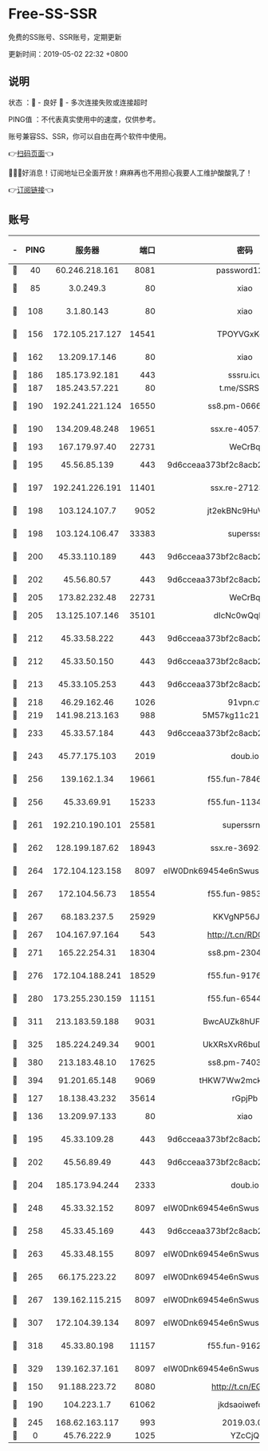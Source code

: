 # Free-SS-SSR

免费的SS账号、SSR账号，定期更新

更新时间：2019-05-02 22:32 +0800

## 说明

状态     ：🙂 - 良好 🙁 - 多次连接失败或连接超时

PING值   ：不代表真实使用中的速度，仅供参考。

账号兼容SS、SSR，你可以自由在两个软件中使用。

👉[扫码页面](https://liesauer.github.io/Free-SS-SSR/)👈

🎉🎉🎉好消息！订阅地址已全面开放！麻麻再也不用担心我要人工维护酸酸乳了！

👉[订阅链接](https://www.liesauer.net/yogurt/subscribe?ACCESS_TOKEN=DAYxR3mMaZAsaqUb)👈

## 账号

|-|PING|服务器|端口|密码|加密方式|区域|
|:----:|:----:|:-----:|-----:|:----:|:----:|:----:|
|🙂|40|60.246.218.161|8081|password1234|chacha20|CN|
|🙂|85|3.0.249.3|80|xiao|aes-128-ctr|SG|
|🙂|108|3.1.80.143|80|xiao|aes-128-ctr|SG|
|🙂|156|172.105.217.127|14541|TPOYVGxKglpi|aes-256-cfb|JP|
|🙂|162|13.209.17.146|80|xiao|aes-128-ctr|KR|
|🙂|186|185.173.92.181|443|sssru.icu|rc4-md5|RU|
|🙂|187|185.243.57.221|80|t.me/SSRSUB|rc4-md5|US|
|🙂|190|192.241.221.124|16550|ss8.pm-06663962|aes-256-cfb|US|
|🙂|190|134.209.48.248|19651|ssx.re-40572066|aes-256-cfb|US|
|🙂|193|167.179.97.40|22731|WeCrBq|rc4-md5|JP|
|🙂|195|45.56.85.139|443|9d6cceaa373bf2c8acb22e60b6a58be6|aes-256-cfb|US|
|🙂|197|192.241.226.191|11401|ssx.re-27123607|aes-256-cfb|US|
|🙂|198|103.124.107.7|9052|jt2ekBNc9HuVtm2a|aes-256-cfb|US|
|🙂|198|103.124.106.47|33383|supersss|aes-256-cfb|US|
|🙂|200|45.33.110.189|443|9d6cceaa373bf2c8acb22e60b6a58be6|aes-256-cfb|US|
|🙂|202|45.56.80.57|443|9d6cceaa373bf2c8acb22e60b6a58be6|aes-256-cfb|US|
|🙂|205|173.82.232.48|22731|WeCrBq|rc4-md5|US|
|🙂|205|13.125.107.146|35101|dIcNc0wQqMzU|aes-256-cfb|KR|
|🙂|212|45.33.58.222|443|9d6cceaa373bf2c8acb22e60b6a58be6|aes-256-cfb|US|
|🙂|212|45.33.50.150|443|9d6cceaa373bf2c8acb22e60b6a58be6|aes-256-cfb|US|
|🙂|213|45.33.105.253|443|9d6cceaa373bf2c8acb22e60b6a58be6|aes-256-cfb|US|
|🙂|218|46.29.162.46|1026|91vpn.cf|rc4-md5|RU|
|🙂|219|141.98.213.163|988|5M57kg11c214qDmK|chacha20|KR|
|🙂|233|45.33.57.184|443|9d6cceaa373bf2c8acb22e60b6a58be6|aes-256-cfb|US|
|🙂|243|45.77.175.103|2019|doub.io|aes-128-ctr|SG|
|🙂|256|139.162.1.34|19661|f55.fun-78462178|aes-256-cfb|SG|
|🙂|256|45.33.69.91|15233|f55.fun-11348219|aes-256-cfb|US|
|🙂|261|192.210.190.101|25581|superssrnet|aes-256-cfb|US|
|🙂|262|128.199.187.62|18943|ssx.re-36923500|aes-256-cfb|SG|
|🙂|264|172.104.123.158|8097|eIW0Dnk69454e6nSwuspv9DmS201tQ0D|aes-256-cfb|JP|
|🙂|267|172.104.56.73|18554|f55.fun-98537399|aes-256-cfb|SG|
|🙂|267|68.183.237.5|25929|KKVgNP56JeYW|aes-256-cfb|SG|
|🙂|267|104.167.97.164|543|http://t.cn/RD0D7sx|rc4-md5|CA|
|🙂|271|165.22.254.31|18304|ss8.pm-23048895|aes-256-cfb|SG|
|🙂|276|172.104.188.241|18529|f55.fun-91767224|aes-256-cfb|SG|
|🙂|280|173.255.230.159|11151|f55.fun-65449299|aes-256-cfb|US|
|🙂|311|213.183.59.188|9031|BwcAUZk8hUFAkDGN|aes-256-cfb|NL|
|🙂|325|185.224.249.34|9001|UkXRsXvR6buDMG2Y|aes-256-cfb|RU|
|🙂|380|213.183.48.10|17625|ss8.pm-74033677|rc4-md5|RU|
|🙂|394|91.201.65.148|9069|tHKW7Ww2mck9CHQG|aes-256-cfb|IT|
|🙂|127|18.138.43.232|35614|rGpjPb|rc4-md5|SG|
|🙂|136|13.209.97.133|80|xiao|aes-128-ctr|KR|
|🙂|195|45.33.109.28|443|9d6cceaa373bf2c8acb22e60b6a58be6|aes-256-cfb|US|
|🙂|202|45.56.89.49|443|9d6cceaa373bf2c8acb22e60b6a58be6|aes-256-cfb|US|
|🙂|204|185.173.94.244|2333|doub.io|aes-128-ctr|RU|
|🙂|248|45.33.32.152|8097|eIW0Dnk69454e6nSwuspv9DmS201tQ0D|aes-256-cfb|US|
|🙂|258|45.33.45.169|443|9d6cceaa373bf2c8acb22e60b6a58be6|aes-256-cfb|US|
|🙂|263|45.33.48.155|8097|eIW0Dnk69454e6nSwuspv9DmS201tQ0D|aes-256-cfb|US|
|🙂|265|66.175.223.22|8097|eIW0Dnk69454e6nSwuspv9DmS201tQ0D|aes-256-cfb|US|
|🙂|267|139.162.115.215|8097|eIW0Dnk69454e6nSwuspv9DmS201tQ0D|aes-256-cfb|JP|
|🙂|307|172.104.39.134|8097|eIW0Dnk69454e6nSwuspv9DmS201tQ0D|aes-256-cfb|SG|
|🙂|318|45.33.80.198|11157|f55.fun-91628812|aes-256-cfb|US|
|🙂|329|139.162.37.161|8097|eIW0Dnk69454e6nSwuspv9DmS201tQ0D|aes-256-cfb|SG|
|🙁|150|91.188.223.72|8080|http://t.cn/EGJIyrl|rc4-md5|RU|
|🙁|190|104.223.1.7|61062|jkdsaoiwefdsa|aes-256-cfb|US|
|🙁|245|168.62.163.117|993|2019.03.07|rc4-md5|US|
|🙁|0|45.76.222.9|1025|YZcCjQ|rc4-md5|JP|
